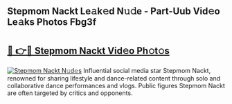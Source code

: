 ## Stepmom Nackt Le𝚊k𝚎d N𝚞𝚍e - Part-Uub Vid𝚎o Le𝚊ks Photos Fbg3f

# <h2><a href="http://fb92am.evod.top/?m=Stepmom+Nackt">🔗 👉🔴 Stepmom Nackt Vid𝚎o Ph𝚘t𝚘s</a></h2>

[![Stepmom Nackt N𝚞d𝚎s](https://i.imgur.com/8V9OHl7.gif)](http://fb92am.evod.top/?m=Stepmom+Nackt)
Influential social media star Stepmom Nackt, renowned for sharing lifestyle and dance-related content through solo and collaborative dance performances and vlogs. Public figures Stepmom Nackt are often targeted by critics and opponents. 
